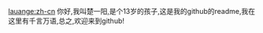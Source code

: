 <lauange:zh-cn>
你好,我叫楚一阳,是个13岁的孩子,这是我的github的readme,我在这里有千言万语,总之,欢迎来到github!
<!---
yang1115/yang1115 is a ✨ special ✨ repository because its `README.md` (this file) appears on your GitHub profile.
You can click the Preview link to take a look at your changes.
--->
